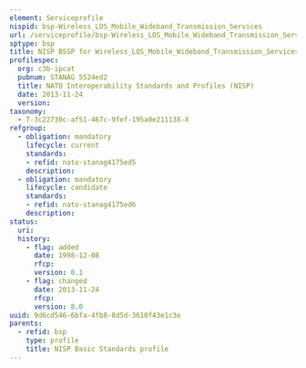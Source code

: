 ```yaml
---
element: Serviceprofile
nispid: bsp-Wireless_LOS_Mobile_Wideband_Transmission_Services
url: /serviceprofile/bsp-Wireless_LOS_Mobile_Wideband_Transmission_Services.html
sptype: bsp
title: NISP BSSP for Wireless_LOS_Mobile_Wideband_Transmission_Services
profilespec:
  org: c3b-ipcat
  pubnum: STANAG 5524ed2
  title: NATO Interoperability Standards and Profiles (NISP)
  date: 2013-11-24
  version: 
taxonomy:
  - T-3c22730c-af51-467c-9fef-195a0e211138-X
refgroup:
  - obligation: mandatory
    lifecycle: current
    standards: 
    - refid: nato-stanag4175ed5
    description: 
  - obligation: mandatory
    lifecycle: candidate
    standards: 
    - refid: nato-stanag4175ed6
    description: 
status:
  uri: 
  history: 
    - flag: added
      date: 1998-12-08
      rfcp: 
      version: 0.1
    - flag: changed
      date: 2013-11-24
      rfcp: 
      version: 8.0
uuid: 9d6cd546-6bfa-4fb8-8d5d-3610f43e1c3e
parents:
  - refid: bsp
    type: profile
    title: NISP Basic Standards profile
---
```

